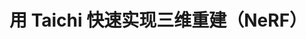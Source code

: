 > [](https://mp.weixin.qq.com/s?__biz=MzkzNDI3NDY4Mw==&mid=2247521764&idx=1&sn=58d932f565b30bb5153009102122a54c&chksm=c2bd66f0f5caefe60323dda2858ee01d9486a2bdfd94561c87851bdd5edae18f46c216dea4e9&scene=21#wechat_redirect)

# 用 Taichi 快速实现三维重建（NeRF）
